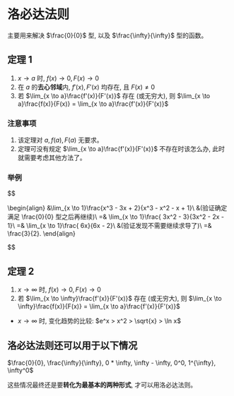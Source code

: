 # 洛必达法则
主要用来解决 $\frac{0}{0}$ 型, 以及 $\frac{\infty}{\infty}$ 型的函数。

## 定理 1
1. $x \to a$ 时, $f(x) \to 0, F(x) \to 0$
2. 在 $a$ 的**去心邻域**内, $f'(x), F'(x)$ 均存在, 且 $F(x) \neq 0$
3. 若 $\lim_{x \to a}\frac{f'(x)}{F'(x)}$ 存在 (或无穷大), 则 $\lim_{x \to a}\frac{f(x)}{F(x)} = \lim_{x \to a}\frac{f'(x)}{F'(x)}$

### 注意事项
1. 该定理对 $a, f(a), F(a)$ 无要求。
2. 定理可没有规定 $\lim_{x \to a}\frac{f'(x)}{F'(x)}$ 不存在时该怎么办, 此时就需要考虑其他方法了。

### 举例
$$

\begin{align}
&\lim_{x \to 1}\frac{x^3 - 3x + 2}{x^3 - x^2 - x + 1}\\
&(验证确定满足 \frac{0}{0} 型之后再继续)\\
=& \lim_{x \to 1}\frac{
    3x^2 - 3}{3x^2 - 2x - 1}\\
=& \lim_{x \to 1}\frac{
    6x}{6x - 2}\\
&(验证发现不需要继续求导了)\\
=& \frac{3}{2}.
\end{align}

$$

## 定理 2
1. $x \to \infty$ 时, $f(x) \to 0, F(x) \to 0$
3. 若 $\lim_{x \to \infty}\frac{f'(x)}{F'(x)}$ 存在 (或无穷大), 则 $\lim_{x \to \infty}\frac{f(x)}{F(x)} = \lim_{x \to a}\frac{f'(x)}{F'(x)}$

* $x \to \infty$ 时, 变化趋势的比较: $e^x > x^2 > \sqrt{x} > \ln x$

## 洛必达法则还可以用于以下情况
$\frac{0}{0}, \frac{\infty}{\infty}, 0 * \infty, \infty - \infty, 0^0, 1^{\infty}, \infty^0$

这些情况最终还是要**转化为最基本的两种形式**, 才可以用洛必达法则。